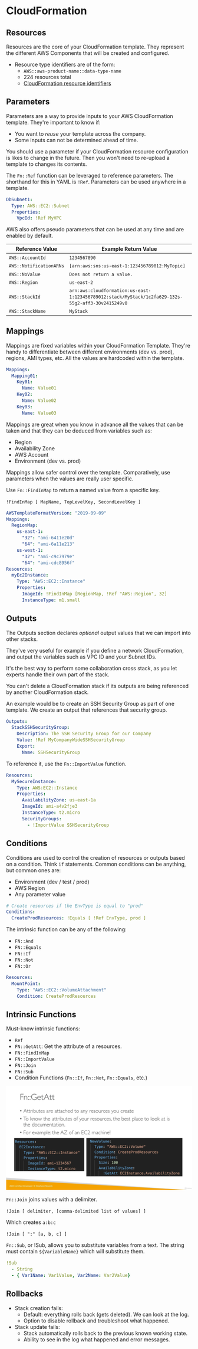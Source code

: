 # CloudFormation

## Resources

Resources are the core of your CloudFormation template. They represent the different AWS Components that will be created and configured.

- Resource type identifiers are of the form:
  - `AWS::aws-product-name::data-type-name`
  - 224 resources total
  - [CloudFormation resource identifiers](https://docs.aws.amazon.com/AWSCloudFormation/latest/UserGuide/aws-template-resource-type-ref.html)

## Parameters

Parameters are a way to provide inputs to your AWS CloudFormation template. They're important to know if:

- You want to *reuse* your template across the company.
- Some inputs can not be determined ahead of time.

You should use a parameter if your CloudFormation resource configuration is likes to change in the future. Then you won't need to re-upload a template to changes its contents.

The `Fn::Ref` function can be leveraged to reference parameters. The shorthand for this in YAML is `!Ref`. Parameters can be used anywhere in a template.

```yaml
DbSubnet1:
  Type: AWS::EC2::Subnet
  Properties:
    VpcId: !Ref MyVPC
```

AWS also offers pseudo parameters that can be used at any time and are enabled by default.

Reference Value | Example Return Value
--------------- | --------------------
`AWS::AccountId` | `1234567890`
`AWS::NotificationARNs` | `[arn:aws:sns:us-east-1:123456789012:MyTopic]`
`AWS::NoValue` | `Does not return a value.`
`AWS::Region` | `us-east-2`
`AWS::StackId` | `arn:aws:cloudformation:us-east-1:123456789012:stack/MyStack/1c2fa629-132s-55g2-aff3-30v2415249v0`
`AWS::StackName` | `MyStack`

## Mappings

Mappings are fixed variables within your CloudFormation Template. They're handy to differentiate between different environments (dev vs. prod), regions, AMI types, etc. All the values are hardcoded within the template.

```yaml
Mappings:
  Mapping01:
    Key01:
      Name: Value01
    Key02:
      Name: Value02
    Key03:
      Name: Value03
```

Mappings are great when you know in advance all the values that can be taken and that they can be deduced from variables such as:

- Region
- Availability Zone
- AWS Account
- Environment (dev vs. prod)

Mappings allow safer control over the template. Comparatively, use parameters when the values are really user specific.

Use `Fn::FindInMap` to return a named value from a specific key.

`!FindInMap [ MapName, TopLevelKey, SecondLevelKey ]`

```yaml
AWSTemplateFormatVersion: "2019-09-09"
Mappings:
  RegionMap:
    us-east-1:
      "32": "ami-6411e20d"
      "64": "ami-6a11e213"
    us-west-1:
      "32": "ami-c9c7979e"
      "64": "ami-cdc8956f"
Resources:
  myEc2Instance:
    Type: "AWS::EC2::Instance"
    Properties:
      ImageId: !FindInMap [RegionMap, !Ref "AWS::Region", 32]
      InstanceType: m1.small
```

## Outputs

The Outputs section declares *optional* output values that we can import into other stacks.

They've very useful for example if you define a network CloudFormation, and output the variables such as VPC ID and your Subnet IDs.

It's the best way to perform some collaboration cross stack, as you let experts handle their own part of the stack.

You can't delete a CloudFormation stack if its outputs are being referenced by another CloudFormation stack.

An example would be to create an SSH Security Group as part of one template. We create an output that references that security group.

```yaml
Outputs:
  StackSSHSecurityGroup:
    Description: The SSH Security Group for our Company
    Value: !Ref MyCompanyWideSSHSecurityGroup
    Export:
      Name: SSHSecurityGroup
```

To reference it, use the `Fn::ImportValue` function.

```yaml
Resources:
  MySecureInstance:
    Type: AWS:EC2::Instance
    Properties:
      AvailabilityZone: us-east-1a
      ImageId: ami-a4v2fje3
      InstanceType: t2.micro
      SecurityGroups:
        - !ImportValue SSHSecurityGroup
```

## Conditions

Conditions are used to control the creation of resources or outputs based on a condition. Think `if` statements. Common conditions can be anything, but common ones are:

- Environment (dev / test / prod)
- AWS Region
- Any parameter value

```yaml
# Create resources if the EnvType is equal to "prod"
Conditions:
  CreateProdResources: !Equals [ !Ref EnvType, prod ]
```

The intrinsic function can be any of the following:

- `FN::And`
- `FN::Equals`
- `FN::If`
- `FN::Not`
- `FN::Or`

```yaml
Resources:
  MountPoint:
    Type: "AWS::EC2::VolumeAttachment"
    Condition: CreateProdResources
```

## Intrinsic Functions

Must-know intrinsic functions:

- `Ref`
- `FN::GetAtt`: Get the attribute of a resources.
- `FN::FindInMap`
- `FN::ImportValue`
- `FN::Join`
- `FN::Sub`
- Condition Functions (`Fn::If`, `Fn::Not`, `Fn::Equals`, etc.)

![Get Attribute](../../images/cloudformation-getatt.jpg)

`Fn::Join` joins values with a delimiter.

`!Join [ delimiter, [comma-delimited list of values] ]`

Which creates `a:b:c`

`!Join [ ":" [a, b, c] ]`

`Fn::Sub`, or !Sub, allows you to substitute variables from a text. The string must contain `${VariableName}` which will substitute them.

```yaml
!Sub
  - String
  - { Var1Name: Var1Value, Var2Name: Var2Value}
```

## Rollbacks

- Stack creation fails:
  - Default: everything rolls back (gets deleted). We can look at the log.
  - Option to disable rollback and troubleshoot what happened.
- Stack update fails:
  - Stack automatically rolls back to the previous known working state.
  - Ability to see in the log what happened and error messages.
